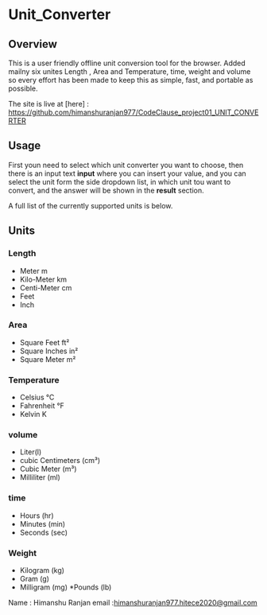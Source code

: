 # Unit_Converter

## Overview

This is a user friendly offline unit conversion tool for the browser. Added mailny six unites Length , Area and Temperature, time, weight and volume so every effort has been made to keep this as simple, fast, and portable as possible.

The site is live at [here] : https://github.com/himanshuranjan977/CodeClause_project01_UNIT_CONVERTER

## Usage

First youn need to select which unit converter you want to choose, then there is an input text **input** where you can insert your value, and you can select the unit form the side dropdown list, in which unit tou want to convert, and the answer will be shown in the **result** section.

A full list of the currently supported units is below.

## Units

### Length

* Meter m
* Kilo-Meter km
* Centi-Meter cm
* Feet
* Inch

### Area

* Square Feet ft²
* Square Inches in²
* Square Meter m²

### Temperature

* Celsius °C
* Fahrenheit °F
* Kelvin K

### volume

* Liter(l)
* cubic Centimeters (cm³)
* Cubic Meter (m³)
* Milliliter (ml)

### time

* Hours (hr)
* Minutes (min)
* Seconds (sec)


### Weight

* Kilogram (kg)
* Gram (g)
* Milligram (mg)
*Pounds (lb)



Name : Himanshu Ranjan
email :himanshuranjan977.hitece2020@gmail.com









